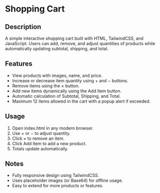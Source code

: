 # Shopping Cart

## Description
A simple interactive shopping cart built with HTML, TailwindCSS, and JavaScript. Users can add, remove, and adjust quantities of products while automatically updating subtotal, shipping, and total.

## Features
- View products with images, name, and price.
- Increase or decrease item quantity using + and − buttons.
- Remove items using the × button.
- Add new items dynamically using the Add Item button.
- Automatic calculation of Subtotal, Shipping, and Total.
- Maximum 12 items allowed in the cart with a popup alert if exceeded.

## Usage
1. Open index.html in any modern browser.
2. Use + or − to adjust quantity.
3. Click × to remove an item.
4. Click Add Item to add a new product.
5. Totals update automatically.

## Notes
- Fully responsive design using TailwindCSS.
- Uses placeholder images (or Base64) for offline usage.
- Easy to extend for more products or features.
